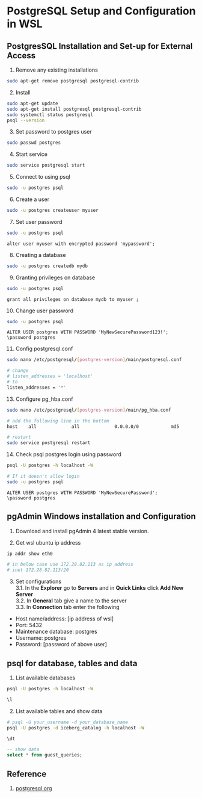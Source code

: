 # PostgreSQL Setup and Configuration in WSL

## PostgresSQL Installation and Set-up for External Access
1. Remove any existing installations
```bash
sudo apt-get remove postgresql postgresql-contrib
```

2. Install
```bash
sudo apt-get update
sudo apt-get install postgresql postgresql-contrib
sudo systemctl status postgresql
psql --version
```

3. Set password to postgres user
```bash
sudo passwd postgres
```

4. Start service
```bash
sudo service postgresql start
```

5. Connect to using psql
```bash
sudo -u postgres psql
```

6. Create a user
```bash
sudo -u postgres createuser myuser
```

7. Set user password
```bash
sudo -u postgres psql
```
```pgsql
alter user myuser with encrypted password 'mypassword';
```

8. Creating a database
```bash
sudo -u postgres createdb mydb
```

9. Granting privileges on database
```bash
sudo -u postgres psql
```
```pgsql
grant all privileges on database mydb to myuser ;
```

10. Change user password
```bash
sudo -u postgres psql
```
```pgsql
ALTER USER postgres WITH PASSWORD 'MyNewSecurePassword123!';
\password postgres
```

11. Config postgresql.conf
```bash
sudo nano /etc/postgresql/[postgres-version]/main/postgresql.conf

# change
# listen_addresses = 'localhost'
# to
listen_addresses = '*'
```

13. Configure pg_hba.conf
```bash
sudo nano /etc/postgresql/[postgres-version]/main/pg_hba.conf

# add the following line in the bottom
host    all             all             0.0.0.0/0            md5

# restart
sudo service postgresql restart
```

14. Check psql postgres login using password
```bash
psql -U postgres -h localhost -W

# If it doesn't allow login
sudo -u postgres psql
```
```pgsql
ALTER USER postgres WITH PASSWORD 'MyNewSecurePassword';
\password postgres
```

## pgAdmin Windows installation and Configuration
1. Download and install pgAdmin 4 latest stable version.

2. Get wsl ubuntu ip address
```bash
ip addr show eth0

# in below case use 172.28.82.113 as ip address
# inet 172.28.82.113/20
```

3. Set configurations </br>
3.1. In the **Explorer** go to **Servers** and in **Quick Links** click **Add New Server** </br>
3.2. In **General** tab give a name to the server </br>
3.3. In **Connection** tab enter the following
- Host name/address: [ip address of wsl]
- Port: 5432
- Maintenance database: postgres
- Username: postgres
- Password: [password of above user]

## psql for database, tables and data

1. List available databases
```bash
psql -U postgres -h localhost -W
```
```sql
\l
```

2. List available tables and show data
```bash
# psql -U your_username -d your_database_name
psql -U postgres -d iceberg_catalog -h localhost -W
```
```sql
\dt

-- show data
select * from guest_queries;

```

## Reference
1. [postgresql.org](https://www.postgresql.org/)